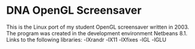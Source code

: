 # DNA OpenGL Screensaver
This is the Linux port of my student OpenGL screensaver written in 2003.
The program was created in the development environment Netbeans 8.1. Links to the following libraries: -lXrandr -lX11 -lXfixes -lGL -lGLU

